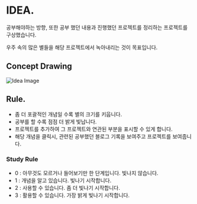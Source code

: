 # IDEA.

공부해야하는 방향, 또한 공부 했던 내용과 진행했던 프로젝트를 정리하는 프로젝트를 구상했습니다.

우주 속의 많은 별들을 해당 프로젝트에서 녹아내리는 것이 목표입니다.

## Concept Drawing

![Idea Image](https://user-images.githubusercontent.com/42582516/103896688-b531fa00-5135-11eb-91d9-a8a9c7fe1884.png)

## Rule.

- 좀 더 포괄적인 개념일 수록 별의 크기를 키웁니다.
- 공부를 할 수록 점점 더 밝게 빛납니다.
- 프로젝트를 추가하여 그 프로젝트와 연관된 부분을 표시할 수 있게 합니다.
- 해당 개념을 클릭시, 관련된 공부했던 블로그 기록을 보여주고 프로젝트를 보여줍니다.

### Study Rule

- 0 : 아무것도 모르거나 들어보기만 한 단계입니다. 빛나지 않습니다.
- 1 : 개념을 알고 있습니다. 빛나기 시작합니다.
- 2 : 사용할 수 있습니다. 좀 더 빛나기 시작합니다.
- 3 : 활용할 수 있습니다. 가장 밝게 빛나기 시작합니다.
